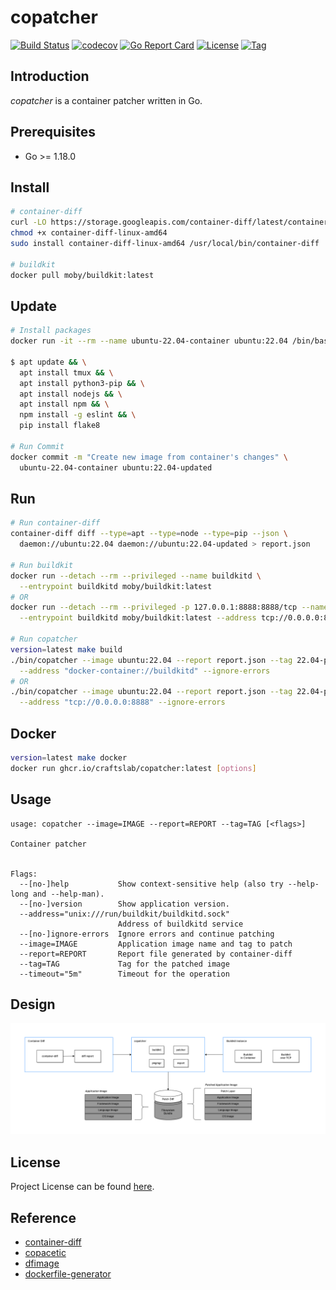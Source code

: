 # copatcher

[![Build Status](https://github.com/craftslab/copatcher/workflows/ci/badge.svg?branch=main&event=push)](https://github.com/craftslab/copatcher/actions?query=workflow%3Aci)
[![codecov](https://codecov.io/gh/craftslab/copatcher/branch/main/graph/badge.svg?token=7PMQALLZLY)](https://codecov.io/gh/craftslab/copatcher)
[![Go Report Card](https://goreportcard.com/badge/github.com/craftslab/copatcher)](https://goreportcard.com/report/github.com/craftslab/copatcher)
[![License](https://img.shields.io/github/license/craftslab/copatcher.svg)](https://github.com/craftslab/copatcher/blob/main/LICENSE)
[![Tag](https://img.shields.io/github/tag/craftslab/copatcher.svg)](https://github.com/craftslab/copatcher/tags)



## Introduction

*copatcher* is a container patcher written in Go.



## Prerequisites

- Go >= 1.18.0



## Install

```bash
# container-diff
curl -LO https://storage.googleapis.com/container-diff/latest/container-diff-linux-amd64
chmod +x container-diff-linux-amd64
sudo install container-diff-linux-amd64 /usr/local/bin/container-diff

# buildkit
docker pull moby/buildkit:latest
```



## Update

```bash
# Install packages
docker run -it --rm --name ubuntu-22.04-container ubuntu:22.04 /bin/bash

$ apt update && \
  apt install tmux && \
  apt install python3-pip && \
  apt install nodejs && \
  apt install npm && \
  npm install -g eslint && \
  pip install flake8

# Run Commit
docker commit -m "Create new image from container's changes" \
  ubuntu-22.04-container ubuntu:22.04-updated
```



## Run

```bash
# Run container-diff
container-diff diff --type=apt --type=node --type=pip --json \
  daemon://ubuntu:22.04 daemon://ubuntu:22.04-updated > report.json

# Run buildkit
docker run --detach --rm --privileged --name buildkitd \
  --entrypoint buildkitd moby/buildkit:latest
# OR
docker run --detach --rm --privileged -p 127.0.0.1:8888:8888/tcp --name buildkitd \
  --entrypoint buildkitd moby/buildkit:latest --address tcp://0.0.0.0:8888

# Run copatcher
version=latest make build
./bin/copatcher --image ubuntu:22.04 --report report.json --tag 22.04-patched --timeout "5m" \
  --address "docker-container://buildkitd" --ignore-errors
# OR
./bin/copatcher --image ubuntu:22.04 --report report.json --tag 22.04-patched --timeout "5m" \
  --address "tcp://0.0.0.0:8888" --ignore-errors
```



## Docker

```bash
version=latest make docker
docker run ghcr.io/craftslab/copatcher:latest [options]
```



## Usage

```
usage: copatcher --image=IMAGE --report=REPORT --tag=TAG [<flags>]

Container patcher


Flags:
  --[no-]help           Show context-sensitive help (also try --help-long and --help-man).
  --[no-]version        Show application version.
  --address="unix:///run/buildkit/buildkitd.sock"
                        Address of buildkitd service
  --[no-]ignore-errors  Ignore errors and continue patching
  --image=IMAGE         Application image name and tag to patch
  --report=REPORT       Report file generated by container-diff
  --tag=TAG             Tag for the patched image
  --timeout="5m"        Timeout for the operation
```



## Design

![design](design.png)



## License

Project License can be found [here](LICENSE).



## Reference

- [container-diff](https://github.com/GoogleContainerTools/container-diff)
- [copacetic](https://project-copacetic.github.io/copacetic/website/)
- [dfimage](https://github.com/alpine-docker/dfimage)
- [dockerfile-generator](https://www.startwithdocker.com/)
